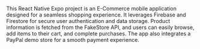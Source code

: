 This React Native Expo project is an E-Commerce mobile application designed for a seamless shopping experience. It leverages Firebase and Firestore for secure user authentication and data storage. Product information is fetched from the FakeStore API, and users can easily browse, add items to their cart, and complete purchases. The app also integrates a PayPal demo store for a smooth payment experience.
